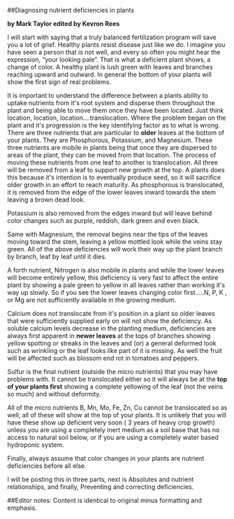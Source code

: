 ##Diagnosing nutrient deficiencies in plants

**by Mark Taylor
edited by Kevron Rees**

I will start with saying that a truly balanced fertilization program will save you a lot of grief. Healthy plants resist disease just like we do. I imagine you have seen a person that is not well, and every so often you might hear the expression, “your looking pale”. That is what a deficient plant shows, a change of color. A healthy plant is lush green with leaves and branches reaching upward and outward. In general the bottom of your plants will show the first sign of real problems. 

It is important to understand the difference between a plants ability to uptake nutrients from it's root system and disperse them throughout the plant and being able to move them once they have been located. Just think location, location, location....translocation. Where the problem began on the plant and it's progression is the key identifying factor as to what is wrong. There are three nutrients that are particular to **older** leaves at the bottom of your plants. They are Phosphorous, Potassium, and Magnesium. These three nutrients are mobile in plants being that once they are dispersed to areas of the plant, they can be moved from that location. The process of moving these nutrients from one leaf to another is translocation. All three will be removed from a leaf to support new growth at the top. A plants does this because it's intention is to eventually produce seed, so it will sacrifice older growth in an effort to reach maturity. As phosphorous is translocated, it is removed from the edge of the lower leaves inward towards the stem leaving a brown dead look. 

Potassium is also removed from the edges inward but will leave behind color changes such as purple, reddish, dark green and even black. 

Same with Magnesium, the removal begins near the tips of the leaves moving toward the stem, leaving a yellow mottled look while the veins stay green. All of the above deficiencies will work their way up the plant branch by branch, leaf by leaf until it dies. 

A forth nutrient, Nitrogen is also mobile in plants and while the lower leaves will become entirely yellow, this deficiency is very fast to affect the entire plant by showing a pale green to yellow in all leaves rather than working it's way up slowly. So if you see the lower leaves changing color first.....N, P, K , or Mg are not sufficiently available in the growing medium.

Calcium does not translocate from it's position in a plant so older leaves that were sufficiently supplied early on will not show the deficiency. As soluble calcium levels decrease in the planting medium, deficiencies are always first apparent in **newer leaves** at the tops of branches showing yellow spotting or streaks in the leaves and (or) a general deformed look such as wrinkling or the leaf looks like part of it is missing. As well the fruit will be affected such as blossom end rot in tomatoes and peppers. 

Sulfur is the final nutrient (outside the micro nutrients) that you may have problems with. It cannot be translocated either so it will always be at the **top of your plants first** showing a complete yellowing of the leaf (not the veins so much) and without deformity. 

All of the micro nutrients B, Mn, Mo, Fe, Zn, Cu cannot be translocated so as well, all of these will show at the top of your plants. It is unlikely that you will have these show up deficient very soon ( 3 years of heavy crop growth) unless you are using a completely inert medium as a soil base that has no access to natural soil below, or if you are using a completely water based hydroponic system. 

Finally, always assume that color changes in your plants are nutrient deficiencies before all else.

I will be posting this in three parts, next is Absolutes and nutrient relationships, and finally, Preventing and correcting deficiencies.

##Editor notes:
Content is identical to original minus formatting and emphasis.